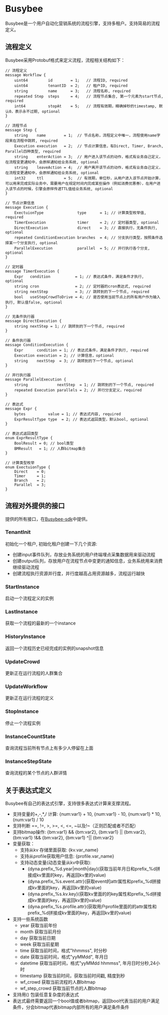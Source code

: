 # Busybee
Busybee是一个用户自动化营销系统的流程引擎，支持多租户。支持简易的流程定义。

## 流程定义
Busybee采用Protobuf格式来定义流程，流程相关结构如下：
```
// 流程定义
message Workflow {
    uint64         id        = 1;   // 流程ID, required
    uint64         tenantID  = 2;   // 租户ID, required
    string         name      = 3;   // 流程名称, required
    repeated Step  steps     = 4;   // 流程节点集合, 第一个元素为start节点, required
    int64          stopAt    = 5;   // 流程有效期，精确掉秒的timestamp, 默认0，表示永不过期, optional
}

// 流程节点
message Step {
    string    name        = 1;  // 节点名称，流程定义中唯一，流程使用name字段来在流程中跳转, required
    Execution execution   = 2;  // 节点计算信息，有Direct, Timer, Branch, Parallel四种类型, required
    string    enterAction = 3;  // 用户进入该节点的动作，格式有业务自己定义，在流程变更通知中，会原样通知给业务系统, optional
    string    leaveAction = 4;  // 用户离开该节点的动作，格式有业务自己定义，在流程变更通知中，会原样通知给业务系统, optional
    int32     ttl         = 5;  // 有效期，单位秒，从用户进入该节点开始计算，可以用来完成实际业务中，需要用户在规定时间内完成某些操作（例如消费优惠券），在用户进入该节点的时候，引擎会原样传递TTL值给业务系统, optional
}

// 节点计算信息
message Execution {
    ExectuionType               type      = 1; // 计算类型枚举值, required
    TimerExecution              timer     = 2; // 定时器类型, optional
    DirectExecution             direct    = 3; // 直接执行，无条件执行, optional
    repeated ConditionExecution branches  = 4; // 分支执行类型，按照条件选择某一个分支执行, optional
    ParallelExecution           parallel  = 5; // 并行执行各个分支, optional
}

// 定时器
message TimerExecution {
    Expr   condition           = 1; // 表达式条件，满足条件才执行, optional
    string cron                = 2; // 定时器的cron表达式, required
    string nextStep            = 3; // 跳转到的下一个节点, required
    bool   useStepCrowdToDrive = 4; // 是否使用当前节点上的所有用户作为输入执行, 默认值false, optional
}

// 无条件执行器
message DirectExecution {
    string nextStep = 1; // 跳转到的下一个节点, required
}

// 条件执行器
message ConditionExecution {
    Expr      condition = 1; // 表达式条件，满足条件才执行, required
    Execution execution = 2; // 计算信息，optional
    string    nextStep  = 3; // 跳转到的下一个节点, optional
}

// 并行执行器
message ParallelExecution {
    string             nextStep  = 1; // 跳转到的下一个节点, required
    repeated Execution parallels = 2; // 并行分支定义，required
}

// 表达式
message Expr {
    bytes          value = 1; // 表达式内容, required
    ExprResultType type  = 2; // 表达式返回类型，默认bool, optional
}

// 表达式返回类型
enum ExprResultType {
    BoolResult = 0; // bool类型
    BMResult   = 1; // 人群bitmap集合
}

// 计算类型枚举
enum ExectuionType {
    Direct    = 0;
    Timer     = 1;
    Branch    = 2;
    Parallel  = 3;
}
```

## 流程对外提供的接口
提供的所有接口，在[Busybee-sdk](https://github.com/deepfabric/busybee-sdk)中提供。

### TenantInit
初始化一个租户, 初始化租户创建一下几个资源:

* 创建input事件队列，存放业务系统的用户终端埋点采集数据用来驱动流程
* 创建output队列，存放用户在流程节点中变更的通知信息，业务系统用来消费继续驱动流程
* 创建流程执行资源并行度，并行度越高占用资源越多，流程运行越快

### StartInstance
启动一个流程定义的实例

### LastInstance
获取一个流程的最新的一个instance

### HistoryInstance
返回一个流程历史已经完成的实例的snapshot信息

### UpdateCrowd
更新正在运行流程的人群集合

### UpdateWorkflow
更新正在运行流程的定义

### StopInstance
停止一个流程实例

### InstanceCountState
查询流程当前所有节点上有多少人停留在上面

### InstanceStepState
查询流程的某个节点的人群详情

## 关于表达式定义
Busybee有自己的表达式引擎，支持很多表达式计算来支撑流程。

* 支持变量的+,-,*,/ 计算: {num:var1} + 10,  {num:var1} - 10, {num:var1} * 10, {num:var1} / 10
* 支持判断 ==, !=, >, >=, <, <=, ~以及!~（正则匹配或者不匹配）
* 支持bitmap操作: {bm:var1} && {bm:var2}, {bm:var1} || {bm:var2},  {bm:var1} !&& {bm:var2},  {bm:var1} ^|| {bm:var2}
* 变量获取：
   * 支持从kv 存储里面获取: {kv.var_name}
   * 支持从profile获取用户信息: {profile.var_name}
   * 支持动态变量(动态变量从kv中获取): 
       * {dyna.prefix_%d.year|month|day}(获取当前年月日和prefix_%d拼接成kv里面的key，再返回kv里的value)
       * {dyna.prefix_%s.event.attr}(获取event的attr属性和prefix_%d拼接成kv里面的key，再返回kv里的value)
       * {dyna.prefix_%s.kv.key}(获取kv里面的的key属性和prefix_%d拼接成kv里面的key，再返回kv里的value)
       * {dyna.prefix_%s.profile.attr}(获取用户profile里面的的attr属性和prefix_%d拼接成kv里面的key，再返回kv里的value)
* 支持一些系统函数
   * year          获取当前年份
   * month         获取当前月份
   * day           获取当前日期
   * week          获取当前星期
   * time          获取当前时间，格式"hhmmss", 时分秒
   * date          获取当前时间，格式"yyMMdd", 年月日
   * datetime      获取当前时间，格式"yyMMdd hhmmss", 年月日时分秒,24小时
   * timestamp     获取当前时间，获取当前时间戳, 精度到秒
   * wf_crowd      获取当前流程的人群bitmap
   * wf_step_crowd 获取当前节点的人群bitmap
* 支持用() 包装任意复杂度的表达式
* 表达式最终需要返回一个bool值或者bitmap，返回bool代表当前的用户满足条件，分会bitmap代表bitmap内部所有的用户满足条件条件